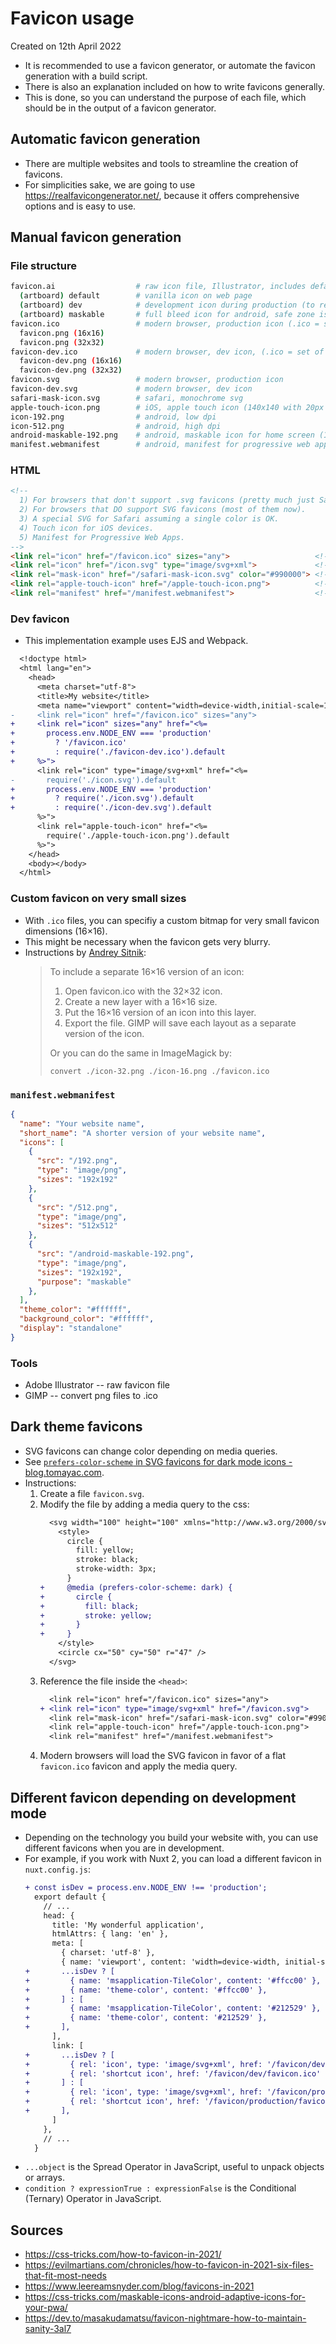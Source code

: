 # Favicon usage
Created on 12th April 2022

* It is recommended to use a favicon generator, or automate the favicon generation with a build script.
* There is also an explanation included on how to write favicons generally.
* This is done, so you can understand the purpose of each file, which should be in the output of a favicon generator.


## Automatic favicon generation

* There are multiple websites and tools to streamline the creation of favicons.
* For simplicities sake, we are going to use https://realfavicongenerator.net/, because it offers comprehensive options and is easy to use.


## Manual favicon generation

### File structure
```bash
favicon.ai                  # raw icon file, Illustrator, includes default, dev and maskable
  (artboard) default        # vanilla icon on web page
  (artboard) dev            # development icon during production (to recognize dev build)
  (artboard) maskable       # full bleed icon for android, safe zone is a circle with 80% width
favicon.ico                 # modern browser, production icon (.ico = set of bitmaps essentially)
  favicon.png (16x16)
  favicon.png (32x32)
favicon-dev.ico             # modern browser, dev icon, (.ico = set of bitmaps essentially)
  favicon-dev.png (16x16)
  favicon-dev.png (32x32)
favicon.svg                 # modern browser, production icon
favicon-dev.svg             # modern browser, dev icon
safari-mask-icon.svg        # safari, monochrome svg
apple-touch-icon.png        # iOS, apple touch icon (140x140 with 20px padding, so 180x180)
icon-192.png                # android, low dpi
icon-512.png                # android, high dpi
android-maskable-192.png    # android, maskable icon for home screen (192x192)
manifest.webmanifest        # android, manifest for progressive web apps
```


### HTML

```html
<!-- 
  1) For browsers that don't support .svg favicons (pretty much just Safari right now).
  2) For browsers that DO support SVG favicons (most of them now).
  3) A special SVG for Safari assuming a single color is OK.
  4) Touch icon for iOS devices.
  5) Manifest for Progressive Web Apps.
-->
<link rel="icon" href="/favicon.ico" sizes="any">                   <!-- (1) -->
<link rel="icon" href="/icon.svg" type="image/svg+xml">             <!-- (2) -->
<link rel="mask-icon" href="/safari-mask-icon.svg" color="#990000"> <!-- (3) -->
<link rel="apple-touch-icon" href="/apple-touch-icon.png">          <!-- (4) -->
<link rel="manifest" href="/manifest.webmanifest">                  <!-- (5) -->
```


### Dev favicon 

* This implementation example uses EJS and Webpack.

```diff
  <!doctype html>
  <html lang="en">
    <head>
      <meta charset="utf-8">
      <title>My website</title>
      <meta name="viewport" content="width=device-width,initial-scale=1">
-     <link rel="icon" href="/favicon.ico" sizes="any">
+     <link rel="icon" sizes="any" href="<%=
+       process.env.NODE_ENV === 'production'
+         ? '/favicon.ico'
+         : require('./favicon-dev.ico').default
+     %>">
      <link rel="icon" type="image/svg+xml" href="<%=
-       require('./icon.svg').default
+       process.env.NODE_ENV === 'production'
+         ? require('./icon.svg').default
+         : require('./icon-dev.svg').default
      %>">
      <link rel="apple-touch-icon" href="<%=
        require('./apple-touch-icon.png').default
      %>">
    </head>
    <body></body>
  </html>
```


### Custom favicon on very small sizes

* With `.ico` files, you can specifiy a custom bitmap for very small favicon dimensions (16×16).
* This might be necessary when the favicon gets very blurry.
* Instructions by [Andrey Sitnik](https://evilmartians.com/chronicles/how-to-favicon-in-2021-six-files-that-fit-most-needs):
  > To include a separate 16×16 version of an icon:
  > 
  > 1. Open favicon.ico with the 32×32 icon.
  > 2. Create a new layer with a 16×16 size.
  > 3. Put the 16×16 version of an icon into this layer.
  > 4. Export the file. GIMP will save each layout as a separate version of the icon.
  > 
  > Or you can do the same in ImageMagick by:
  > 
  > `convert ./icon-32.png ./icon-16.png ./favicon.ico`



### `manifest.webmanifest`

```json
{
  "name": "Your website name",
  "short_name": "A shorter version of your website name",
  "icons": [
    { 
      "src": "/192.png", 
      "type": "image/png", 
      "sizes": "192x192" 
    },
    { 
      "src": "/512.png", 
      "type": "image/png", 
      "sizes": "512x512" 
    },
    { 
      "src": "/android-maskable-192.png", 
      "type": "image/png", 
      "sizes": "192x192", 
      "purpose": "maskable" 
    },
  ],
  "theme_color": "#ffffff",
  "background_color": "#ffffff",
  "display": "standalone"
}
```


### Tools

* Adobe Illustrator   -- raw favicon file
* GIMP                -- convert png files to .ico


## Dark theme favicons

* SVG favicons can change color depending on media queries.
* See [`prefers-color-scheme` in SVG favicons for dark mode icons - blog.tomayac.com](https://blog.tomayac.com/2019/09/21/prefers-color-scheme-in-svg-favicons-for-dark-mode-icons/).
* Instructions:
  1) Create a file `favicon.svg`.
  2) Modify the file by adding a media query to the css:
     ```diff
       <svg width="100" height="100" xmlns="http://www.w3.org/2000/svg">
         <style>
           circle {
             fill: yellow;
             stroke: black;
             stroke-width: 3px;
           }
     +     @media (prefers-color-scheme: dark) {
     +       circle {
     +         fill: black;
     +         stroke: yellow;
     +       }
     +     }
         </style>
         <circle cx="50" cy="50" r="47" />
       </svg>
     ```
  3) Reference the file inside the `<head>`:
     ```diff
       <link rel="icon" href="/favicon.ico" sizes="any">
     + <link rel="icon" type="image/svg+xml" href="/favicon.svg">
       <link rel="mask-icon" href="/safari-mask-icon.svg" color="#990000">
       <link rel="apple-touch-icon" href="/apple-touch-icon.png">
       <link rel="manifest" href="/manifest.webmanifest">
     ```
  4) Modern browsers will load the SVG favicon in favor of a flat `favicon.ico` favicon and apply the media query.


## Different favicon depending on development mode

* Depending on the technology you build your website with, you can use different favicons when you are in development.
* For example, if you work with Nuxt 2, you can load a different favicon in `nuxt.config.js`:
  ```diff
  + const isDev = process.env.NODE_ENV !== 'production';
    export default {
      // ...
      head: {
        title: 'My wonderful application',
        htmlAttrs: { lang: 'en' },
        meta: [
          { charset: 'utf-8' },
          { name: 'viewport', content: 'width=device-width, initial-scale=1' },
  +       ...isDev ? [
  +         { name: 'msapplication-TileColor', content: '#ffcc00' },
  +         { name: 'theme-color', content: '#ffcc00' },
  +       ] : [
  +         { name: 'msapplication-TileColor', content: '#212529' },
  +         { name: 'theme-color', content: '#212529' },
  +       ], 
        ],
        link: [
  +       ...isDev ? [
  +         { rel: 'icon', type: 'image/svg+xml', href: '/favicon/dev/favicon.svg' },
  +         { rel: 'shortcut icon', href: '/favicon/dev/favicon.ico' },
  +       ] : [
  +         { rel: 'icon', type: 'image/svg+xml', href: '/favicon/production/favicon.svg' },
  +         { rel: 'shortcut icon', href: '/favicon/production/favicon.ico' },
  +       ], 
        ]
      },
      // ...
    }
  ```
* `...object` is the Spread Operator in JavaScript, useful to unpack objects or arrays.
* `condition ? expressionTrue : expressionFalse` is the Conditional (Ternary) Operator in JavaScript.


## Sources

* https://css-tricks.com/how-to-favicon-in-2021/
* https://evilmartians.com/chronicles/how-to-favicon-in-2021-six-files-that-fit-most-needs
* https://www.leereamsnyder.com/blog/favicons-in-2021
* https://css-tricks.com/maskable-icons-android-adaptive-icons-for-your-pwa/
* https://dev.to/masakudamatsu/favicon-nightmare-how-to-maintain-sanity-3al7
